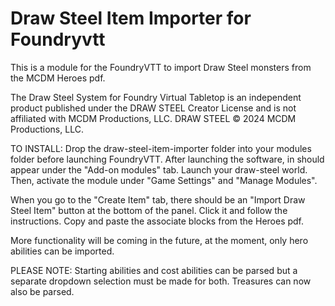 # Draw Steel Item Importer for Foundryvtt



This is a module for the FoundryVTT to import Draw Steel monsters from the MCDM Heroes pdf.



The Draw Steel System for Foundry Virtual Tabletop is an independent product published under the DRAW STEEL Creator License and is not affiliated with MCDM Productions, LLC. DRAW STEEL © 2024 MCDM Productions, LLC.



TO INSTALL: Drop the draw-steel-item-importer folder into your modules folder before launching FoundryVTT. After launching the software, in should appear under the "Add-on modules" tab. Launch your draw-steel world. Then, activate the module under "Game Settings" and "Manage Modules".



When you go to the "Create Item" tab, there should be an "Import Draw Steel Item" button at the bottom of the panel. Click it and follow the instructions. Copy and paste the associate blocks from the Heroes pdf.



More functionality will be coming in the future, at the moment, only hero abilities can be imported.

PLEASE NOTE: Starting abilities and cost abilities can be parsed but a separate dropdown selection must be made for both.  Treasures can now also be parsed.





